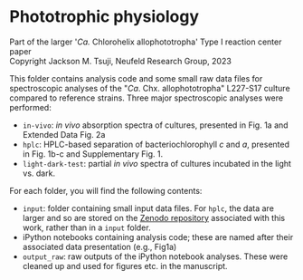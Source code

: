 # Phototrophic physiology
Part of the larger '_Ca._ Chlorohelix allophototropha' Type I reaction center paper  
Copyright Jackson M. Tsuji, Neufeld Research Group, 2023

This folder contains analysis code and some small raw data files for spectroscopic analyses of the 
"_Ca_. Chx. allophototropha" L227-S17 culture compared to reference strains. Three major spectroscopic 
analyses were performed:

- `in-vivo`: _in vivo_ absorption spectra of cultures, presented in Fig. 1a and Extended Data Fig. 2a
- `hplc`: HPLC-based separation of bacteriochlorophyll _c_ and _a_, presented in Fig. 1b-c and Supplementary Fig. 1.
- `light-dark-test`: partial _in vivo_ spectra of cultures incubated in the light vs. dark.

For each folder, you will find the following contents:
- `input`: folder containing small input data files. For `hplc`, the data are larger and so are stored on the 
[Zenodo repository](https://zenodo.org/doi/10.5281/zenodo.3930110) associated with this work, rather than in a
`input` folder.
- iPython notebooks containing analysis code; these are named after their associated data presentation (e.g., Fig1a)
- `output_raw`: raw outputs of the iPython notebook analyses. These were cleaned up and used for figures etc. in the 
manuscript.
